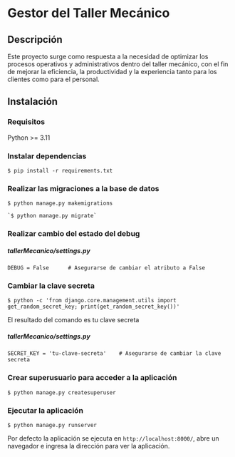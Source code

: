 # Gestor del Taller Mecánico
## Descripción
Este proyecto surge como respuesta a la necesidad de optimizar los procesos operativos y administrativos dentro del taller mecánico, con el fin de mejorar la eficiencia, la productividad y la experiencia tanto para los clientes como para el personal.
## Instalación
### Requisitos
Python >= 3.11
### Instalar dependencias
`$ pip install -r requirements.txt`
### Realizar las migraciones a la base de datos
```
$ python manage.py makemigrations
```
```
`$ python manage.py migrate`
```
### Realizar cambio del estado del debug
##### tallerMecanico/settings.py
`DEBUG = False      # Asegurarse de cambiar el atributo a False`
### Cambiar la clave secreta
```
$ python -c 'from django.core.management.utils import get_random_secret_key; print(get_random_secret_key())'
``` 
El resultado del comando es tu clave secreta
##### tallerMecanico/settings.py
`SECRET_KEY = 'tu-clave-secreta'    # Asegurarse de cambiar la clave secreta`
### Crear superusuario para acceder a la aplicación
`$ python manage.py createsuperuser`
### Ejecutar la aplicación
```
$ python manage.py runserver
```
Por defecto la aplicación se ejecuta en `http://localhost:8000/`, abre un navegador e ingresa la dirección para ver la aplicación.